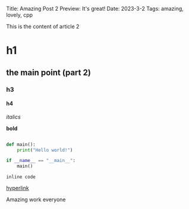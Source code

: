 Title: Amazing Post 2
Preview: It's great!
Date: 2023-3-2
Tags: amazing, lovely, cpp

This is the content of article 2

# h1

## the main point (part 2)

### h3

#### h4

_italics_

**bold**

```python

def main():
    print("Hello world!")

if __name__ == "__main__":
    main()

```

`inline code`

[hyperlink](https://www.google.com)

Amazing work everyone
